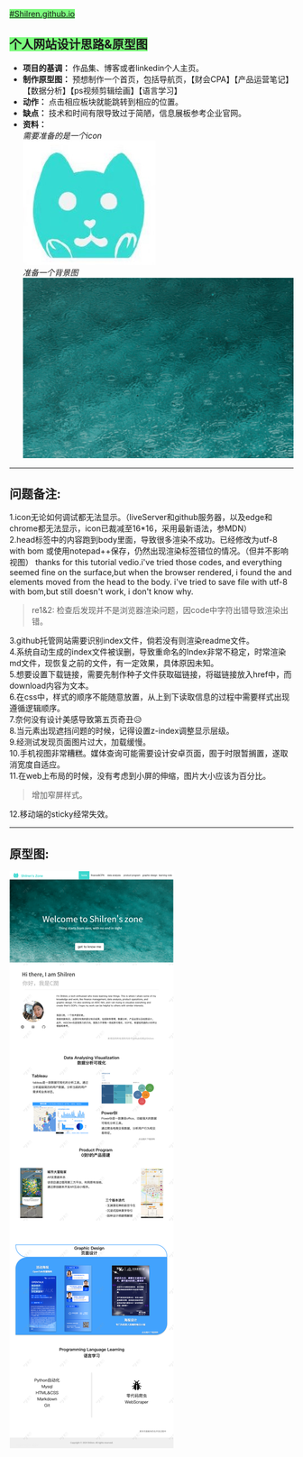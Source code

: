 <font style="background: rgb(124,250,125)"> [#Shilren.github.io ](https://shilren.github.io/)
## 个人网站设计思路&原型图 </font>
- **项目的基调：**
作品集、博客或者linkedin个人主页。
- **制作原型图：**
预想制作一个首页，包括导航页，【财会CPA】【产品运营笔记】【数据分析】【ps视频剪辑绘画】【语言学习】
- **动作：**
点击相应板块就能跳转到相应的位置。
- **缺点：**
技术和时间有限导致过于简陋，信息展板参考企业官网。
- **资料：**  
    *需要准备的是一个icon*  
    ![iconpic](picture/icon.jpg "shilren's zone")  
    *准备一个背景图*
    ![backgroundpic](./picture/bule%20water.jpeg)
---
## 问题备注:
1.icon无论如何调试都无法显示。（liveServer和github服务器，以及edge和chrome都无法显示，icon已裁减至16*16，采用最新语法，参MDN）  
2.head标签中的内容跑到body里面，导致很多渲染不成功。已经修改为utf-8 with bom 或使用notepad++保存，仍然出现渲染标签错位的情况。（但并不影响视图）  thanks for this tutorial vedio.i've tried those codes, and everything seemed fine on the surface,but when the browser rendered, i found the <link> and <meta>  elements moved from the head to the body. i've tried to save file with utf-8 with bom,but still doesn't work, i don't know why.     
> re1&2: 
> 检查后发现并不是浏览器渲染问题，因code中字符出错导致渲染出错。  
  
3.github托管网站需要识别index文件，倘若没有则渲染readme文件。  
4.系统自动生成的index文件被误删，导致重命名的Index非常不稳定，时常渲染md文件，现恢复之前的文件，有一定效果，具体原因未知。  
5.想要设置下载链接，需要先制作种子文件获取磁链接，将磁链接放入href中，而download内容为文本。  
6.在css中，样式的顺序不能随意放置，从上到下读取信息的过程中需要样式出现遵循逻辑顺序。  
7.奈何没有设计美感导致第五页奇丑😥  
8.当元素出现遮挡问题的时候，记得设置z-index调整显示层级。  
9.经测试发现页面图片过大，加载缓慢。  
10.手机视图非常糟糕。媒体查询可能需要设计安卓页面，囿于时限暂搁置，遂取消宽度自适应。  
11.在web上布局的时候，没有考虑到小屏的伸缩，图片大小应该为百分比。  
> 增加窄屏样式。  
  
12.移动端的sticky经常失效。
  
---
## 原型图:
![prototype](picture/首页.png "prototype")
